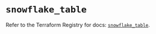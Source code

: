 # `snowflake_table`

Refer to the Terraform Registry for docs: [`snowflake_table`](https://registry.terraform.io/providers/snowflakedb/snowflake/2.5.0/docs/resources/table).
